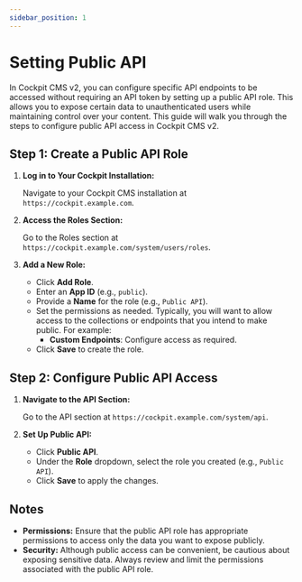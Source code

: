 ```yaml
---
sidebar_position: 1
---
```


# Setting Public API
In Cockpit CMS v2, you can configure specific API endpoints to be accessed without requiring an API token by setting up a public API role. This allows you to expose certain data to unauthenticated users while maintaining control over your content. This guide will walk you through the steps to configure public API access in Cockpit CMS v2.

## Step 1: Create a Public API Role

1.  **Log in to Your Cockpit Installation:**
    
    Navigate to your Cockpit CMS installation at `https://cockpit.example.com`.
    
2.  **Access the Roles Section:**
    
    Go to the Roles section at `https://cockpit.example.com/system/users/roles`.
    
3.  **Add a New Role:**
    
    -   Click **Add Role**.
    -   Enter an **App ID** (e.g., `public`).
    -   Provide a **Name** for the role (e.g., `Public API`).
    -   Set the permissions as needed. Typically, you will want to allow access to the collections or endpoints that you intend to make public. For example:
        -   **Custom Endpoints**: Configure access as required.
    -   Click **Save** to create the role.

## Step 2: Configure Public API Access

1.  **Navigate to the API Section:**
    
    Go to the API section at `https://cockpit.example.com/system/api`.
    
2.  **Set Up Public API:**
    
    -   Click **Public API**.
    -   Under the **Role** dropdown, select the role you created (e.g., `Public API`).
    -   Click **Save** to apply the changes.


## Notes

-   **Permissions:** Ensure that the public API role has appropriate permissions to access only the data you want to expose publicly.
-   **Security:** Although public access can be convenient, be cautious about exposing sensitive data. Always review and limit the permissions associated with the public API role.